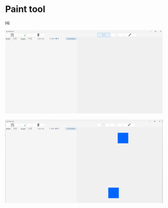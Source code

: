 # Paint tool
Hi
<div align="center">
  <img src="Paint/src/img/area.png">
</div>
<br>
<div align="center">
  <img src="Paint/src/img/arearec.png">
</div>
